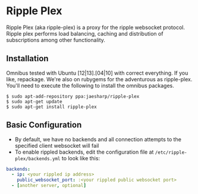 Ripple Plex
===========
Ripple Plex (aka ripple-plex) is a proxy for the ripple websocket protocol. Ripple plex
performs load balancing, caching and distribution of subscriptions among other functionality.

Installation
------------
Omnibus tested with Ubuntu [12|13]\.[04|10] with correct everything. If you like, repackage.
We're also on rubygems for the adventurous as ripple-plex.
You'll need to execute the following to install the omnibus packages.

```Shell
$ sudo apt-add-repository ppa:jaesharp/ripple-plex
$ sudo apt-get update
$ sudo apt-get install ripple-plex
```

Basic Configuration
-------------------
* By default, we have no backends and all connection attempts to the specified client websocket will fail
* To enable rippled backends, edit the configuration file at ```/etc/ripple-plex/backends.yml``` to look like this:

```YAML
backends:
  - ip: <your rippled ip address>
    public_websocket_port: :<your rippled public websocket port>
  - [another server, optional]
```
